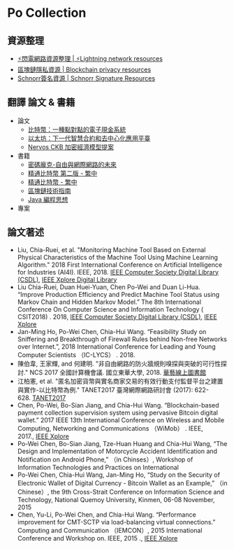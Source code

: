 # Po Collection

## 資源整理

-   [:zap:閃電網路資源整理 | :zap:Lightning network resources](https://github.com/ChenPoWei/Lightning_network_resources_zh)
-   [區塊鏈隱私資源 | Blockchain privacy resources](https://github.com/ChenPoWei/blockchain_privacy_resources_zh)
-   [Schnorr簽名資源 | Schnorr Signature Resources](https://github.com/ChenPoWei/Schnorr_Signature_Resources_zh)

## 翻譯 論文 & 書籍

-   論文
    -   [比特幣：一種點對點的電子現金系統](https://github.com/ChenPoWei/bitcoin_whitepaper_zh)
    -   [以太坊：下一代智慧合約和去中心化應用平臺](https://github.com/ChenPoWei/ethereum_whitepaper_zh)
    -   [Nervos CKB 加密經濟模型提案](https://github.com/nervos-community/RFC-CN/blob/master/TCN.md)
-   書籍
    -   [密碼龐克-自由與網際網路的未來](https://github.com/ChenPoWei/cyherpunksbook_zh)
    -   [精通比特幣 第二版 - 繁中](https://github.com/ChenPoWei/bitcoinbook_2nd_zh)
    -   [精通比特幣 - 繁中](https://github.com/ChenPoWei/ethereumbook_zh)
    -   [區塊鏈技術指南](https://github.com/ChenPoWei/blockchain_guide_zh)
    -   [Java 編程思想](https://github.com/ChenPoWei/thinking_in_java_zh)
-   專案

## 論文著述

-   Liu, Chia-Ruei, et al. "Monitoring Machine Tool Based on External Physical Characteristics of the Machine Tool Using Machine Learning Algorithm." 2018 First International Conference on Artificial Intelligence for Industries (AI4I). IEEE, 2018. [IEEE Computer Society Digital Library (CSDL)](https://www.computer.org/csdl/proceedings-article/2018/ai4i/18qbZTO3SOA/18qc2VLDzXi), [IEEE Xplore Digital Library](https://ieeexplore.ieee.org/document/8665696)
-   Liu Chia-Ruei, Duan Huei-Yuan, Chen Po-Wei and Duan Li-Hua. “Improve Production Efficiency and Predict Machine Tool Status using Markov Chain and Hidden Markov Model.” The 8th International Conference On Computer Science and Information Technology ( CSIT2018) . 2018, [IEEE Computer Society Digital Library (CSDL)](https://www.computer.org/csdl/proceedings-article/2017/wimob/12OmNzsrwbm/12OmNyv7lZP), [IEEE Xplore](https://ieeexplore.ieee.org/document/8486382)
-   Jan-Ming Ho, Po-Wei Chen, Chia-Hui Wang. “Feasibility Study on Sniffering and Breakthrough of Firewall Rules behind Non-free Networks over Internet.”, 2018 International Conference for Leading and Young Computer Scientists （IC-LYCS） . 2018.
-   陳伯韋, 王家輝, and 何建明. "非自由網路的防火牆規則嗅探與突破的可行性探討." NCS 2017 全國計算機會議. 國立東華大學, 2018. [華藝線上圖書館](http://www.airitilibrary.com/Publication/alDetailedMesh?docid=P20180123001-201801-201801230014-201801230014-356-361)
-   江柏憲, et al. "匿名加密貨幣與實名商家交易的有效行動支付監督平台之建置與實作-以比特幣為例." TANET2017 臺灣網際網路研討會 (2017): 622-628. [TANET2017](http://www.airitilibrary.com/Publication/alDetailedMesh?docid=P20180119001-201710-201801190003-201801190003-622-628)
-   Chen, Po-Wei, Bo-Sian Jiang, and Chia-Hui Wang. “Blockchain-based payment collection supervision system using pervasive Bitcoin digital wallet.” 2017 IEEE 13th International Conference on Wireless and Mobile Computing, Networking and Communications （WiMob） . IEEE, 2017., [IEEE Xplore](https://ieeexplore.ieee.org/document/8115844)
-   Po-Wei Chen, Bo-Sian Jiang, Tze-Huan Huang and Chia-Hui Wang, “The Design and Implementation of Motorcycle Accident Identification and Notification on Android Phone,” （in Chinses）, Workshop of Information Technologies and Practices on International
-   Po-Wei Chen, Chia-Hui Wang, Jan-Ming Ho, “Study on the Security of Electronic Wallet of Digital Currency - Bitcoin Wallet as an Example,” （in Chinese）, the 9th Cross-Strait Conference on Information Science and Technology, National Quemoy University, Kinmen, 06-08 November, 2015
-   Chen, Yu-Li, Po-Wei Chen, and Chia-Hui Wang. “Performance improvement for CMT-SCTP via load-balancing virtual connections.” Computing and Communication （IEMCON）, 2015 International Conference and Workshop on. IEEE, 2015 ., [IEEE Xplore](https://ieeexplore.ieee.org/document/7344494)
